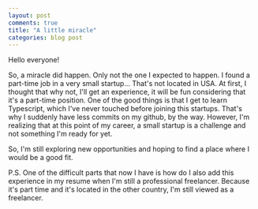 ```yaml
---
layout: post
comments: true
title: "A little miracle"
categories: blog post
---
```


Hello everyone!

So, a miracle did happen. Only not the one I expected to happen.
I found a part-time job in a very small startup... That's not located in USA. At first, I thought that why not, I'll get an experience, it will be fun considering that it's a part-time position. One of the good things is that I get to learn Typescript, which I've never touched before joining this startups. That's why I suddenly have less commits on my github, by the way. However, I'm realizing that at this point of my career, a small startup is a challenge and not something I'm ready for yet.

So, I'm still exploring new opportunities and hoping to find a place where I would be a good fit.

P.S. One of the difficult parts that now I have is how do I also add this experience in my resume when I'm still a professional freelancer. Because it's part time and it's located in the other country, I'm still viewed as a freelancer.
